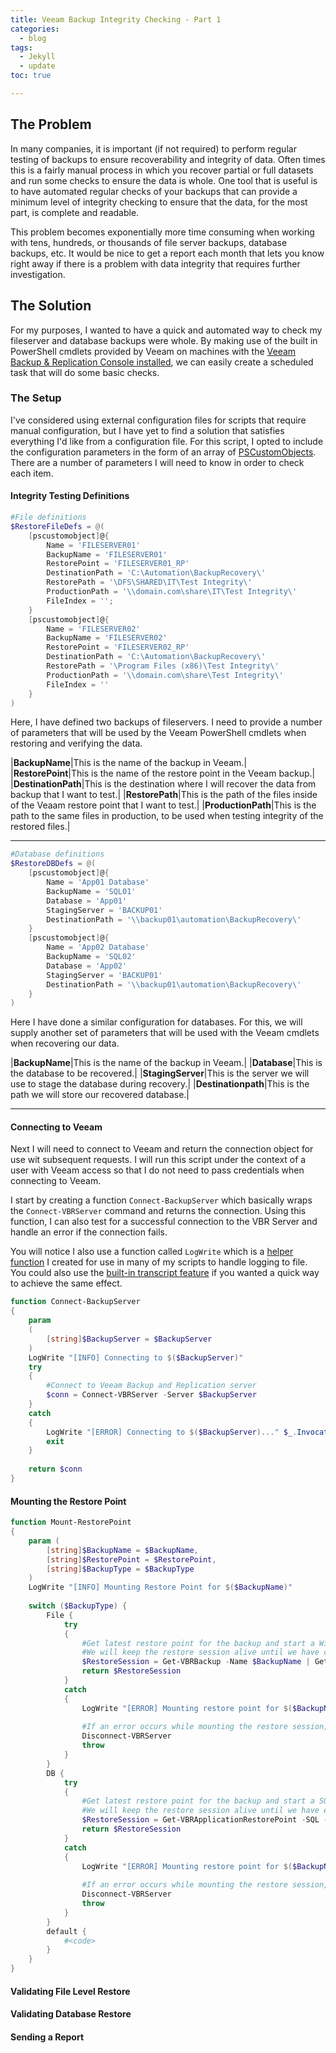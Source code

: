 ```yaml
---
title: Veeam Backup Integrity Checking - Part 1
categories:
  - blog
tags:
  - Jekyll
  - update
toc: true

---
```

## The Problem
In many companies, it is important (if not required) to perform regular testing of backups to ensure recoverability and integrity of data.  Often times this is a fairly manual process in which you recover partial or full datasets and run some checks to ensure the data is whole.  One tool that is useful is to have automated regular checks of your backups that can provide a minimum level of integrity checking to ensure that the data, for the most part, is complete and readable.  

This problem becomes exponentially more time consuming when working with tens, hundreds, or thousands of file server backups, database backups, etc.  It would be nice to get a report each month that lets you know right away if there is a problem with data integrity that requires further investigation.

## The Solution
For my purposes, I wanted to have a quick and automated way to check my fileserver and database backups were whole.  By making use of the built in PowerShell cmdlets provided by Veeam on machines with the [Veeam Backup & Replication Console installed](), we can easily create a scheduled task that will do some basic checks.

### The Setup
I've considered using external configuration files for scripts that require manual configuration, but I have yet to find a solution that satisfies everything I'd like from a configuration file.  For this script, I opted to include the configuration parameters in the form of an array of [PSCustomObjects]().  There are a number of parameters I will need to know in order to check each item.

#### Integrity Testing Definitions

```powershell
#File definitions
$RestoreFileDefs = @(
	[pscustomobject]@{ 
        Name = 'FILESERVER01'
        BackupName = 'FILESERVER01'
        RestorePoint = 'FILESERVER01_RP'
        DestinationPath = 'C:\Automation\BackupRecovery\'
        RestorePath = '\DFS\SHARED\IT\Test Integrity\'
        ProductionPath = '\\domain.com\share\IT\Test Integrity\'
        FileIndex = ''; 
    }
	[pscustomobject]@{ 
        Name = 'FILESERVER02'
        BackupName = 'FILESERVER02'
        RestorePoint = 'FILESERVER02_RP'
        DestinationPath = 'C:\Automation\BackupRecovery\'
        RestorePath = '\Program Files (x86)\Test Integrity\' 
        ProductionPath = '\\domain.com\share\Test Integrity\'
        FileIndex = ''
    }
)
```
Here, I have defined two backups of fileservers.  I need to provide a number of parameters that will be used by the Veeam PowerShell cmdlets when restoring and verifying the data.

|**BackupName**|This is the name of the backup in Veeam.|
|**RestorePoint**|This is the name of the restore point in the Veeam backup.|
|**DestinationPath**|This is the destination where I will recover the data from backup that I want to test.|
|**RestorePath**|This is the path of the files inside of the Veaam restore point that I want to test.|
|**ProductionPath**|This is the path to the same files in production, to be used when testing integrity of the restored files.|

---

```powershell
#Database definitions
$RestoreDBDefs = @(
	[pscustomobject]@{ 
        Name = 'App01 Database'
        BackupName = 'SQL01'
        Database = 'App01'
        StagingServer = 'BACKUP01'
        DestinationPath = '\\backup01\automation\BackupRecovery\'
    }
	[pscustomobject]@{ 
        Name = 'App02 Database'
        BackupName = 'SQL02'
        Database = 'App02'
        StagingServer = 'BACKUP01'
        DestinationPath = '\\backup01\automation\BackupRecovery\'
    }
)
```
Here I have done a similar configuration for databases.  For this, we will supply another set of parameters that will be used with the Veeam cmdlets when recovering our data.

|**BackupName**|This is the name of the backup in Veeam.|
|**Database**|This is the database to be recovered.|
|**StagingServer**|This is the server we will use to stage the database during recovery.|
|**Destinationpath**|This is the path we will store our recovered database.|

---

#### Connecting to Veeam

Next I will need to connect to Veeam and return the connection object for use wit subsequent requests.  I will run this script under the context of a user with Veeam access so that I do not need to pass credentials when connecting to Veeam.

I start by creating a function `Connect-BackupServer` which basically wraps the `Connect-VBRServer` command and returns the connection.  Using this function, I can also test for a successful connection to the VBR Server and handle an error if the connection fails.

You will notice I also use a function called `LogWrite` which is a [helper function]() I created for use in many of my scripts to handle logging to file.  You could also use the [built-in transcript feature]() if you wanted a quick way to achieve the same effect.

```powershell
function Connect-BackupServer
{
	param
	(
		[string]$BackupServer = $BackupServer
	)
	LogWrite "[INFO] Connecting to $($BackupServer)"
	try
	{
		#Connect to Veeam Backup and Replication server
		$conn = Connect-VBRServer -Server $BackupServer
	}
	catch
	{
		LogWrite "[ERROR] Connecting to $($BackupServer)..." $_.InvocationInfo.ScriptLineNumber $_
		exit
	}
	
	return $conn
}
```

#### Mounting the Restore Point

```powershell
function Mount-RestorePoint
{
	param (
		[string]$BackupName = $BackupName,
		[string]$RestorePoint = $RestorePoint,
		[string]$BackupType = $BackupType
	)
	LogWrite "[INFO] Mounting Restore Point for $($BackupName)"
	
	switch ($BackupType) {
		File {
			try
			{
				#Get latest restore point for the backup and start a Windows File Restore session.
				#We will keep the restore session alive until we have copied the required files to the Temp directory for hash comparison.
				$RestoreSession = Get-VBRBackup -Name $BackupName | Get-VBRRestorePoint -Name $RestorePoint | Sort-Object -Property CreationTime -Descending | Select-Object -First 1 | Start-VBRWindowsFileRestore -Reason "Backup Recovery Testing"
				return $RestoreSession
			}
			catch
			{
				LogWrite "[ERROR] Mounting restore point for $($BackupName)..." $_.InvocationInfo.ScriptLineNumber $_
				
				#If an error occurs while mounting the restore session, discard the server connection.
				Disconnect-VBRServer
				throw
			}
		}
		DB {
			try
			{
				#Get latest restore point for the backup and start a SQL Restore session.
				#We will keep the restore session alive until we have expoted the database to the Temp directory for verification.
				$RestoreSession = Get-VBRApplicationRestorePoint -SQL -Name $BackupName | Sort -Property CreationTime -Descending | select -First 1 | Start-VESQLRestoreSession
				return $RestoreSession
			}
			catch
			{
				LogWrite "[ERROR] Mounting restore point for $($BackupName)..." $_.InvocationInfo.ScriptLineNumber $_
				
				#If an error occurs while mounting the restore session, discard the server connection.
				Disconnect-VBRServer
				throw
			}
		}
		default {
			#<code>
		}
	}
}
```

#### Validating File Level Restore

#### Validating Database Restore

#### Sending a Report